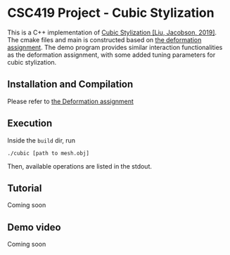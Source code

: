 # CSC419 Project - Cubic Stylization

This is a C++ implementation of <a href="https://www.dgp.toronto.edu/projects/cubic-stylization/">Cubic Stylization [Liu, Jacobson, 2019]</a>.   
The cmake files and main is constructed based on <a href="https://github.com/alecjacobson/geometry-processing-deformation">the deformation assignment</a>. 
The demo program provides similar interaction functionalities as the deformation assignment, with some added tuning parameters for cubic stylization. 

## Installation and Compilation

Please refer to <a href="https://github.com/alecjacobson/geometry-processing-deformation">the Deformation assignment</a>

## Execution
Inside the `build` dir, run 
```
./cubic [path to mesh.obj]
```

Then, available operations are listed in the stdout. 

## Tutorial
Coming soon

## Demo video 
Coming soon